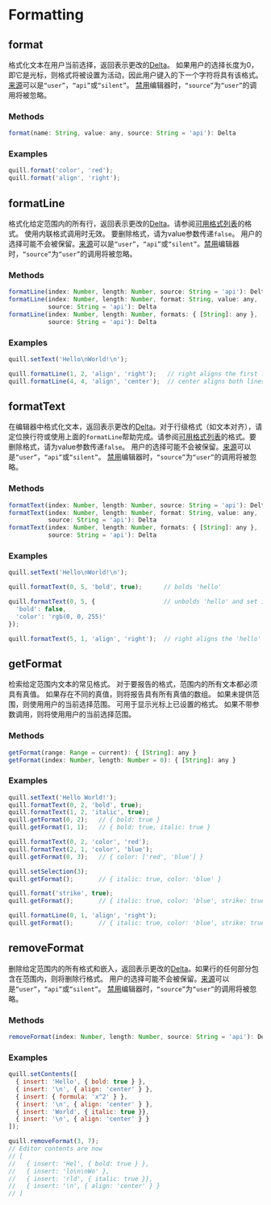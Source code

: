 # Formatting
## format
格式化文本在用户当前选择，返回表示更改的[Delta](https://quilljs.com/guides/designing-the-delta-format/)。 如果用户的选择长度为0，即它是光标，则格式将被设置为活动，因此用户键入的下一个字符将具有该格式。[来源](https://quilljs.com/docs/api/#events)可以是`“user”`，`“api”`或`“silent”`。 [禁用](https://quilljs.com/docs/api/#disable)编辑器时，`“source”`为`“user”`的调用将被忽略。

### Methods
```javascript
format(name: String, value: any, source: String = 'api'): Delta
```

### Examples
```javascript
quill.format('color', 'red');
quill.format('align', 'right');
```

## formatLine
格式化给定范围内的所有行，返回表示更改的[Delta](https://quilljs.com/guides/designing-the-delta-format/)。请参阅[可用格式列表](https://quilljs.com/docs/formats/)的格式。 使用内联格式调用时无效。 要删除格式，请为value参数传递`false`。 用户的选择可能不会被保留。[来源](https://quilljs.com/docs/api/#events)可以是`“user”`，`“api”`或`“silent”`。[禁用](https://quilljs.com/docs/api/#disable)编辑器时，`“source”`为`“user”`的调用将被忽略。

### Methods
```javascript
formatLine(index: Number, length: Number, source: String = 'api'): Delta
formatLine(index: Number, length: Number, format: String, value: any,
           source: String = 'api'): Delta
formatLine(index: Number, length: Number, formats: { [String]: any },
           source: String = 'api'): Delta
```

### Examples
```javascript
quill.setText('Hello\nWorld!\n');

quill.formatLine(1, 2, 'align', 'right');   // right aligns the first line
quill.formatLine(4, 4, 'align', 'center');  // center aligns both lines
```

## formatText
在编辑器中格式化文本，返回表示更改的[Delta](https://quilljs.com/guides/designing-the-delta-format/)。对于行级格式（如文本对齐），请定位换行符或使用上面的`formatLine`帮助完成。请参阅[可用格式列表](https://quilljs.com/docs/formats/)的格式。要删除格式，请为value参数传递`false`。 用户的选择可能不会被保留。[来源](https://quilljs.com/docs/api/#events)可以是`“user”`，`“api”`或`“silent”`。 [禁用](https://quilljs.com/docs/api/#disable)编辑器时，`“source”`为`“user”`的调用将被忽略。

### Methods
```javascript
formatText(index: Number, length: Number, source: String = 'api'): Delta
formatText(index: Number, length: Number, format: String, value: any,
           source: String = 'api'): Delta
formatText(index: Number, length: Number, formats: { [String]: any },
           source: String = 'api'): Delta
```

### Examples
```javascript
quill.setText('Hello\nWorld!\n');

quill.formatText(0, 5, 'bold', true);      // bolds 'hello'

quill.formatText(0, 5, {                   // unbolds 'hello' and set its color to blue
  'bold': false,
  'color': 'rgb(0, 0, 255)'
});

quill.formatText(5, 1, 'align', 'right');  // right aligns the 'hello' line
```

## getFormat
检索给定范围内文本的常见格式。 对于要报告的格式，范围内的所有文本都必须具有真值。 如果存在不同的真值，则将报告具有所有真值的数组。 如果未提供范围，则使用用户的当前选择范围。 可用于显示光标上已设置的格式。 如果不带参数调用，则将使用用户的当前选择范围。

### Methods
```javascript
getFormat(range: Range = current): { [String]: any }
getFormat(index: Number, length: Number = 0): { [String]: any }

```

### Examples
```javascript
quill.setText('Hello World!');
quill.formatText(0, 2, 'bold', true);
quill.formatText(1, 2, 'italic', true);
quill.getFormat(0, 2);   // { bold: true }
quill.getFormat(1, 1);   // { bold: true, italic: true }

quill.formatText(0, 2, 'color', 'red');
quill.formatText(2, 1, 'color', 'blue');
quill.getFormat(0, 3);   // { color: ['red', 'blue'] }

quill.setSelection(3);
quill.getFormat();       // { italic: true, color: 'blue' }

quill.format('strike', true);
quill.getFormat();       // { italic: true, color: 'blue', strike: true }

quill.formatLine(0, 1, 'align', 'right');
quill.getFormat();       // { italic: true, color: 'blue', strike: true, align: 'right' }
```

## removeFormat
删除给定范围内的所有格式和嵌入，返回表示更改的[Delta](https://quilljs.com/guides/designing-the-delta-format/)。如果行的任何部分包含在范围内，则将删除行格式。 用户的选择可能不会被保留。[来源](https://quilljs.com/docs/api/#events)可以是`“user”`，`“api”`或`“silent”`。 [禁用](https://quilljs.com/docs/api/#disable)编辑器时，`“source”`为`“user”`的调用将被忽略。

### Methods
```javascript
removeFormat(index: Number, length: Number, source: String = 'api'): Delta
```

### Examples
```javascript
quill.setContents([
  { insert: 'Hello', { bold: true } },
  { insert: '\n', { align: 'center' } },
  { insert: { formula: 'x^2' } },
  { insert: '\n', { align: 'center' } },
  { insert: 'World', { italic: true }},
  { insert: '\n', { align: 'center' } }
]);

quill.removeFormat(3, 7);
// Editor contents are now
// [
//   { insert: 'Hel', { bold: true } },
//   { insert: 'lo\n\nWo' },
//   { insert: 'rld', { italic: true }},
//   { insert: '\n', { align: 'center' } }
// ]
```